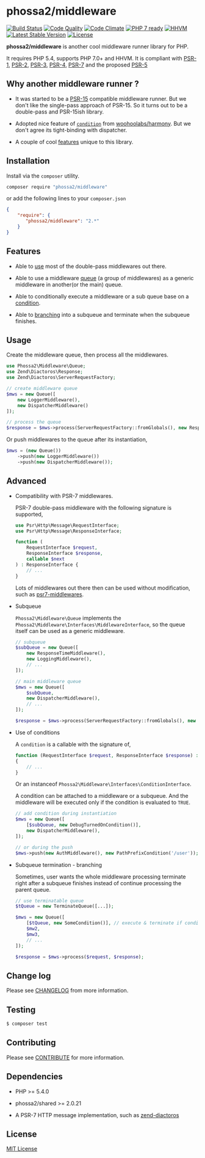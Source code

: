 # phossa2/middleware
[![Build Status](https://travis-ci.org/phossa2/middleware.svg?branch=master)](https://travis-ci.org/phossa2/middleware)
[![Code Quality](https://scrutinizer-ci.com/g/phossa2/middleware/badges/quality-score.png?b=master)](https://scrutinizer-ci.com/g/phossa2/middleware/)
[![Code Climate](https://codeclimate.com/github/phossa2/middleware/badges/gpa.svg)](https://codeclimate.com/github/phossa2/middleware)
[![PHP 7 ready](http://php7ready.timesplinter.ch/phossa2/middleware/master/badge.svg)](https://travis-ci.org/phossa2/middleware)
[![HHVM](https://img.shields.io/hhvm/phossa2/middleware.svg?style=flat)](http://hhvm.h4cc.de/package/phossa2/middleware)
[![Latest Stable Version](https://img.shields.io/packagist/vpre/phossa2/middleware.svg?style=flat)](https://packagist.org/packages/phossa2/middleware)
[![License](https://img.shields.io/:license-mit-blue.svg)](http://mit-license.org/)

**phossa2/middleware** is another cool middleware runner library for PHP.

It requires PHP 5.4, supports PHP 7.0+ and HHVM. It is compliant with [PSR-1][PSR-1],
[PSR-2][PSR-2], [PSR-3][PSR-3], [PSR-4][PSR-4], [PSR-7][PSR-7] and the proposed
[PSR-5][PSR-5]

[PSR-1]: http://www.php-fig.org/psr/psr-1/ "PSR-1: Basic Coding Standard"
[PSR-2]: http://www.php-fig.org/psr/psr-2/ "PSR-2: Coding Style Guide"
[PSR-3]: http://www.php-fig.org/psr/psr-3/ "PSR-3: Logger Interface"
[PSR-4]: http://www.php-fig.org/psr/psr-4/ "PSR-4: Autoloader"
[PSR-5]: https://github.com/phpDocumentor/fig-standards/blob/master/proposed/phpdoc.md "PSR-5: PHPDoc"
[PSR-7]: http://www.php-fig.org/psr/psr-7/ "PSR-7: HTTP Message Interfaces"
[Container Interop]: https://github.com/container-interop/container-interop "Container-Interop"

Why another middleware runner ?
---

- It was started to be a [PSR-15](https://github.com/php-fig/fig-standards/tree/master/proposed/http-middleware)
  compatible middleware runner. But we don't like the single-pass approach of
  PSR-15. So it turns out to be a double-pass and PSR-15ish library.

- Adopted nice feature of [`condition`](#condition) from
  [woohoolabs/harmony](https://github.com/woohoolabs/harmony). But we don't
  agree its tight-binding with dispatcher.

- A couple of cool [features](#features) unique to this library.

Installation
---
Install via the `composer` utility.

```bash
composer require "phossa2/middleware"
```

or add the following lines to your `composer.json`

```json
{
    "require": {
       "phossa2/middleware": "2.*"
    }
}
```

<a name="features"></a>Features
---

- Able to [use](#comp) most of the double-pass middlewares out there.

- Able to use a middleware [queue](#queue) (a group of middlewares) as a
  generic middleware in another(or the main) queue.

- Able to conditionally execute a middleware or a sub queue base on a
  [condition](#condition).

- Able to [branching](#branch) into a subqueue and terminate when the subqueue
  finishes.

Usage
---

Create the middleware queue, then process all the middlewares.

```php
use Phossa2\Middleware\Queue;
use Zend\Diactoros\Response;
use Zend\Diactoros\ServerRequestFactory;

// create middleware queue
$mws = new Queue([
    new LoggerMiddleware(),
    new DispatcherMiddleware()
]);

// process the queue
$response = $mws->process(ServerRequestFactory::fromGlobals(), new Response());
```

Or push middlewares to the queue after its instantiation,

```php
$mws = (new Queue())
    ->push(new LoggerMiddleware())
    ->push(new DispatcherMiddleware());
```

Advanced
---

- <a name="comp"></a>Compatibility with PSR-7 middlewares.

  PSR-7 double-pass middleware with the following signature is supported,

  ```php
  use Psr\Http\Message\RequestInterface;
  use Psr\Http\Message\ResponseInterface;

  function (
      RequestInterface $request,
      ResponseInterface $response,
      callable $next
  ) : ResponseInterface {
      // ...
  }
  ```

  Lots of middlewares out there then can be used without modification, such as
  [psr7-middlewares](https://github.com/oscarotero/psr7-middlewares).

- <a name="queue"></a>Subqueue

  `Phossa2\Middleware\Queue` implements the `Phossa2\Middleware\Interfaces\MiddlewareInterface`,
  so the queue itself can be used as a generic middleware.

  ```php
  // subqueue
  $subQueue = new Queue([
      new ResponseTimeMiddleware(),
      new LoggingMiddleware(),
      // ...
  ]);

  // main middleware queue
  $mws = new Queue([
      $subQueue,
      new DispatcherMiddleware(),
      // ...
  ]);

  $response = $mws->process(ServerRequestFactory::fromGlobals(), new Response());
  ```

- <a name="condition"></a>Use of conditions

  A `condition` is a callable with the signature of,

  ```php
  function (RequestInterface $request, ResponseInterface $response) : bool
  {
      // ...
  }
  ```

  Or an instanceof `Phossa2\Middleware\Interfaces\ConditionInterface`.

  A condition can be attached to a middleware or a subqueue. And the
  middleware will be executed only if the condition is evaluated to `TRUE`.

  ```php
  // add condition during instantiation
  $mws = new Queue([
      [$subQueue, new DebugTurnedOnCondition()],
      new DispatcherMiddleware(),
  ]);

  // or during the push
  $mws->push(new AuthMiddleware(), new PathPrefixCondition('/user'));
  ```

- <a name="branch"></a>Subqueue termination - branching

  Sometimes, user wants the whole middleware processing terminate right after
  a subqueue finishes instead of continue processing the parent queue.

  ```php
  // use terminatable queue
  $tQueue = new TerminateQueue([...]);

  $mws = new Queue([
      [$tQueue, new SomeCondition()], // execute & terminate if condition true
      $mw2,
      $mw3,
      // ...
  ]);

  $response = $mws->process($request, $response);
  ```

Change log
---

Please see [CHANGELOG](CHANGELOG.md) from more information.

Testing
---

```bash
$ composer test
```

Contributing
---

Please see [CONTRIBUTE](CONTRIBUTE.md) for more information.

Dependencies
---

- PHP >= 5.4.0

- phossa2/shared >= 2.0.21

- A PSR-7 HTTP message implementation, such as [zend-diactoros](https://github.com/zendframework/zend-diactoros)

License
---

[MIT License](http://mit-license.org/)
